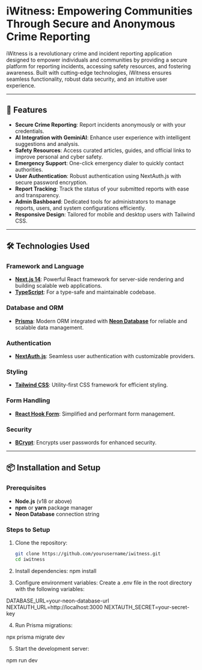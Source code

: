# iWitness: Empowering Communities Through Secure and Anonymous Crime Reporting

iWitness is a revolutionary crime and incident reporting application designed to empower individuals and communities by providing a secure platform for reporting incidents, accessing safety resources, and fostering awareness. Built with cutting-edge technologies, iWitness ensures seamless functionality, robust data security, and an intuitive user experience.

---

## 🚀 Features

- **Secure Crime Reporting**: Report incidents anonymously or with your credentials. 
- **AI Integration with GeminiAI**: Enhance user experience with intelligent suggestions and analysis.
- **Safety Resources**: Access curated articles, guides, and official links to improve personal and cyber safety.
- **Emergency Support**: One-click emergency dialer to quickly contact authorities.
- **User Authentication**: Robust authentication using NextAuth.js with secure password encryption.
- **Report Tracking**: Track the status of your submitted reports with ease and transparency.
- **Admin Bashboard**: Dedicated tools for administrators to manage reports, users, and system configurations efficiently.
- **Responsive Design**: Tailored for mobile and desktop users with Tailwind CSS.

---

## 🛠️ Technologies Used

### Framework and Language
- **[Next.js 14](https://nextjs.org/)**: Powerful React framework for server-side rendering and building scalable web applications.
- **[TypeScript](https://www.typescriptlang.org/)**: For a type-safe and maintainable codebase.

### Database and ORM
- **[Prisma](https://www.prisma.io/)**: Modern ORM integrated with **[Neon Database](https://neon.tech/)** for reliable and scalable data management.

### Authentication
- **[NextAuth.js](https://next-auth.js.org/)**: Seamless user authentication with customizable providers.

### Styling
- **[Tailwind CSS](https://tailwindcss.com/)**: Utility-first CSS framework for efficient styling.

### Form Handling
- **[React Hook Form](https://react-hook-form.com/)**: Simplified and performant form management.

### Security
- **[BCrypt](https://github.com/kelektiv/node.bcrypt.js)**: Encrypts user passwords for enhanced security.

---

## 📦 Installation and Setup

### Prerequisites
- **Node.js** (v18 or above)
- **npm** or **yarn** package manager
- **Neon Database** connection string

### Steps to Setup
1. Clone the repository:
   ```bash
   git clone https://github.com/yourusername/iwitness.git
   cd iwitness
   
2. Install dependencies:
npm install

3. Configure environment variables: Create a .env file in the root directory with the following variables:

DATABASE_URL=your-neon-database-url
NEXTAUTH_URL=http://localhost:3000
NEXTAUTH_SECRET=your-secret-key

4. Run Prisma migrations:

npx prisma migrate dev

5. Start the development server:
   
npm run dev



